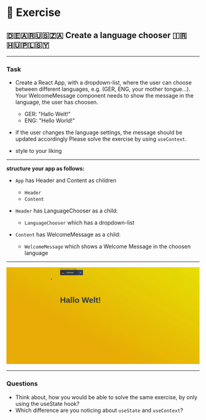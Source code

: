 
# :cartwheeling: Exercise 


## :de::argentina::us::south_africa: Create a language chooser :iran::hungary::poland::syria:

---
### Task

- Create a React App, with a dropdown-list, where the user can choose between different languages,
e.g. (GER, ENG, your mother tongue...). Your WelcomeMessage component needs to show the message in the language, the user has choosen.

  - GER: "Hallo Welt!"
  - ENG: "Hello World!"

- if the user changes the language settings, the message should be updated accordingly
Please solve the exercise by using `useContext`.

- style to your liking

---

**structure your app as follows:**

- `App` has Header and Content as children
  - `Header`
  - `Content`

- `Header` has LanguageChooser as a child:
  - `LanguageChooser` which has a dropdown-list
- `Content` has WelcomeMessage as a child:
  - `WelcomeMessage` which shows a Welcome Message in the choosen language

---

![](language-setter.gif)

---

### Questions

- Think about, how you would be able to solve the same exercise, by only using the useState hook?
- Which difference are you noticing about `useState` and `useContext`?






